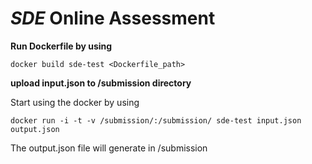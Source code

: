 # *SDE* Online Assessment

**Run Dockerfile by using** 

`docker build sde-test <Dockerfile_path>`



**upload input.json to /submission directory** 

Start using the docker by using

`docker run -i -t -v /submission/:/submission/ sde-test input.json output.json`

The output.json file will generate in /submission
